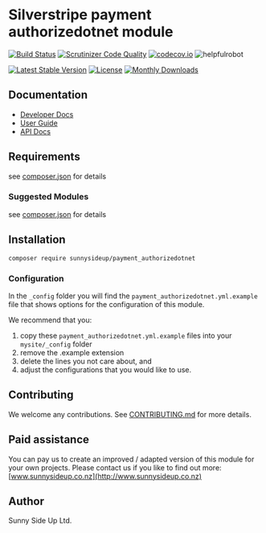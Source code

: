 # Silverstripe payment authorizedotnet module
[![Build Status](https://travis-ci.org/sunnysideup/silverstripe-payment_authorizedotnet.svg?branch=master)](https://travis-ci.org/sunnysideup/silverstripe-payment_authorizedotnet)
[![Scrutinizer Code Quality](https://scrutinizer-ci.com/g/sunnysideup/silverstripe-payment_authorizedotnet/badges/quality-score.png?b=master)](https://scrutinizer-ci.com/g/sunnysideup/silverstripe-payment_authorizedotnet/?branch=master)
[![codecov.io](https://codecov.io/github/sunnysideup/silverstripe-payment_authorizedotnet/coverage.svg?branch=master)](https://codecov.io/github/sunnysideup/silverstripe-payment_authorizedotnet?branch=master)
![helpfulrobot](https://helpfulrobot.io/sunnysideup/payment_authorizedotnet/badge)

[![Latest Stable Version](https://poser.pugx.org/sunnysideup/payment_authorizedotnet/version)](https://packagist.org/packages/sunnysideup/payment_authorizedotnet)
[![License](https://poser.pugx.org/sunnysideup/payment_authorizedotnet/license)](https://packagist.org/packages/sunnysideup/payment_authorizedotnet)
[![Monthly Downloads](https://poser.pugx.org/sunnysideup/payment_authorizedotnet/d/monthly)](https://packagist.org/packages/sunnysideup/payment_authorizedotnet)


## Documentation



 * [Developer Docs](docs/en/INDEX.md)
 * [User Guide](docs/en/userguide.md)
 * [API Docs](http://docs.ssmods.com/sunnysideup/payment_authorizedotnet/classes.xhtml)

## Requirements



see [composer.json](composer.json) for details

### Suggested Modules



see [composer.json](composer.json) for details


## Installation


```
composer require sunnysideup/payment_authorizedotnet
```

### Configuration



In the `_config` folder you will find the `payment_authorizedotnet.yml.example`
file that shows options for the configuration of this module.

We recommend that you:

  1. copy these `payment_authorizedotnet.yml.example` files into your
`mysite/_config` folder
  2. remove the .example extension
  3. delete the lines you not care about, and
  4. adjust the configurations that you would like to use.


## Contributing



We welcome any contributions. See [CONTRIBUTING.md](CONTRIBUTING.md) for more details.

## Paid assistance



You can pay us to create an improved / adapted version of this module for your own projects.  Please contact us if you like to find out more: [www.sunnysideup.co.nz](http://www.sunnysideup.co.nz)

## Author



Sunny Side Up Ltd.
